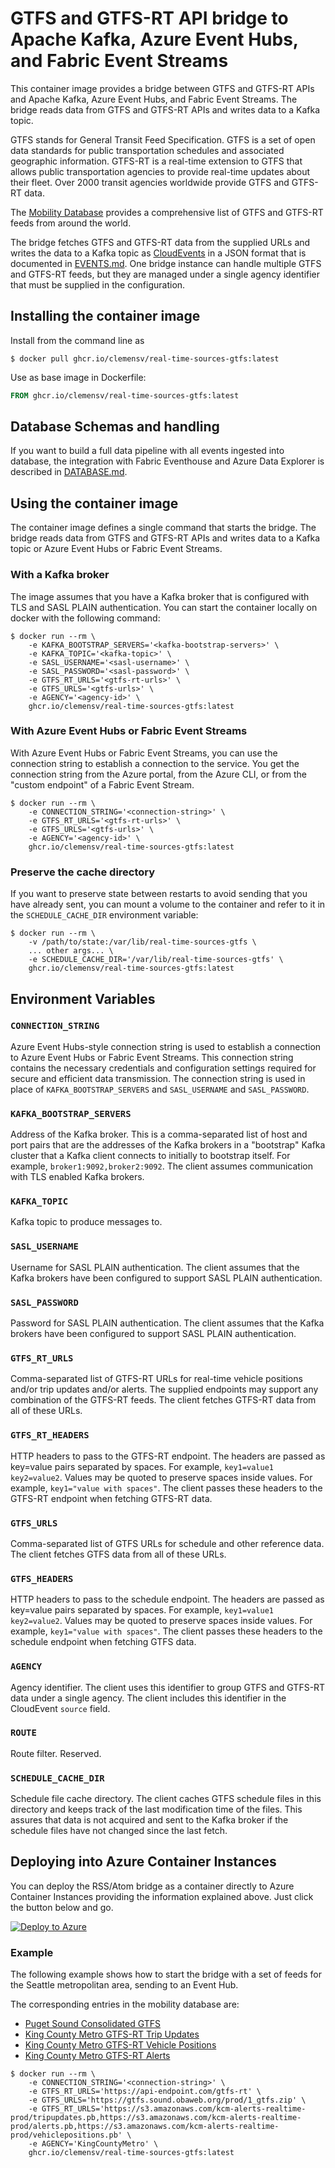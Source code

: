 # GTFS and GTFS-RT API bridge to Apache Kafka, Azure Event Hubs, and Fabric Event Streams

This container image provides a bridge between GTFS and GTFS-RT APIs and Apache
Kafka, Azure Event Hubs, and Fabric Event Streams. The bridge reads data from
GTFS and GTFS-RT APIs and writes data to a Kafka topic.

GTFS stands for General Transit Feed Specification. GTFS is a set of open data
standards for public transportation schedules and associated geographic
information. GTFS-RT is a real-time extension to GTFS that allows public
transportation agencies to provide real-time updates about their fleet. Over 2000
transit agencies worldwide provide GTFS and GTFS-RT data.

The [Mobility Database](mobilitydatabase.org) provides a comprehensive list of GTFS
and GTFS-RT feeds from around the world. 

The bridge fetches GTFS and GTFS-RT data from the supplied URLs and writes the
data to a Kafka topic as [CloudEvents](https://cloudevents.io/) in a JSON format that
is documented in [EVENTS.md](EVENTS.md). One bridge instance can handle multiple
GTFS and GTFS-RT feeds, but they are managed under a single agency identifier that
must be supplied in the configuration.

## Installing the container image

Install from the command line as
```shell
$ docker pull ghcr.io/clemensv/real-time-sources-gtfs:latest
```

Use as base image in Dockerfile:

```Dockerfile
FROM ghcr.io/clemensv/real-time-sources-gtfs:latest
```

## Database Schemas and handling

If you want to build a full data pipeline with all events ingested into
database, the integration with Fabric Eventhouse and Azure Data Explorer is
described in [DATABASE.md](../DATABASE.md).

## Using the container image

The container image defines a single command that starts the bridge. The bridge
reads data from GTFS and GTFS-RT APIs and writes data to a Kafka topic or
Azure Event Hubs or Fabric Event Streams.

### With a Kafka broker

The image assumes that you have a Kafka broker that is configured with TLS and
SASL PLAIN authentication. You can start the container locally on docker with
the following command:

```shell
$ docker run --rm \
    -e KAFKA_BOOTSTRAP_SERVERS='<kafka-bootstrap-servers>' \
    -e KAFKA_TOPIC='<kafka-topic>' \
    -e SASL_USERNAME='<sasl-username>' \
    -e SASL_PASSWORD='<sasl-password>' \
    -e GTFS_RT_URLS='<gtfs-rt-urls>' \
    -e GTFS_URLS='<gtfs-urls>' \
    -e AGENCY='<agency-id>' \
    ghcr.io/clemensv/real-time-sources-gtfs:latest
```

### With Azure Event Hubs or Fabric Event Streams

With Azure Event Hubs or Fabric Event Streams, you can use the connection string
to establish a connection to the service. You get the connection string from the
Azure portal, from the Azure CLI, or from the "custom endpoint" of a Fabric
Event Stream.

```shell
$ docker run --rm \
    -e CONNECTION_STRING='<connection-string>' \
    -e GTFS_RT_URLS='<gtfs-rt-urls>' \
    -e GTFS_URLS='<gtfs-urls>' \
    -e AGENCY='<agency-id>' \
    ghcr.io/clemensv/real-time-sources-gtfs:latest
```


### Preserve the cache directory

If you want to preserve state between restarts to avoid sending that you have
already sent, you can mount a volume to the container and refer to it in the
`SCHEDULE_CACHE_DIR` environment variable:

```shell
$ docker run --rm \
    -v /path/to/state:/var/lib/real-time-sources-gtfs \
    ... other args... \
    -e SCHEDULE_CACHE_DIR='/var/lib/real-time-sources-gtfs' \
    ghcr.io/clemensv/real-time-sources-gtfs:latest
```

## Environment Variables

### `CONNECTION_STRING`

Azure Event Hubs-style connection string is used to establish a connection to
Azure Event Hubs or Fabric Event Streams. This connection string contains the
necessary credentials and configuration settings required for secure and
efficient data transmission. The connection string is used in place of
`KAFKA_BOOTSTRAP_SERVERS` and `SASL_USERNAME` and `SASL_PASSWORD`.

### `KAFKA_BOOTSTRAP_SERVERS`

Address of the Kafka broker. This is a comma-separated list of host and port
pairs that are the addresses of the Kafka brokers in a "bootstrap" Kafka cluster
that a Kafka client connects to initially to bootstrap itself. For example,
`broker1:9092,broker2:9092`. The client assumes communication with TLS enabled
Kafka brokers.

### `KAFKA_TOPIC`

Kafka topic to produce messages to.

### `SASL_USERNAME`

Username for SASL PLAIN authentication. The client assumes that the Kafka
brokers have been configured to support SASL PLAIN authentication.

### `SASL_PASSWORD`

Password for SASL PLAIN authentication. The client assumes that the Kafka
brokers have been configured to support SASL PLAIN authentication.

### `GTFS_RT_URLS`

Comma-separated list of GTFS-RT URLs for real-time vehicle positions and/or trip
updates and/or alerts. The supplied endpoints may support any combination of the
GTFS-RT feeds. The client fetches GTFS-RT data from all of these URLs.

### `GTFS_RT_HEADERS`

HTTP headers to pass to the GTFS-RT endpoint. The headers are passed as
key=value pairs separated by spaces. For example, `key1=value1 key2=value2`.
Values may be quoted to preserve spaces inside values. For example,
`key1="value with spaces"`. The client passes these headers to the GTFS-RT
endpoint when fetching GTFS-RT data.

### `GTFS_URLS`

Comma-separated list of GTFS URLs for schedule and other reference data. The
client fetches GTFS data from all of these URLs.

### `GTFS_HEADERS`

HTTP headers to pass to the schedule endpoint. The headers are passed as
key=value pairs separated by spaces. For example, `key1=value1 key2=value2`.
Values may be quoted to preserve spaces inside values. For example,
`key1="value with spaces"`. The client passes these headers to the schedule
endpoint when fetching GTFS data.

### `AGENCY`

Agency identifier. The client uses this identifier to group GTFS and GTFS-RT
data under a single agency. The client includes this identifier in the CloudEvent
`source` field.

### `ROUTE`

Route filter. Reserved.

### `SCHEDULE_CACHE_DIR`

Schedule file cache directory. The client caches GTFS schedule files in this
directory and keeps track of the last modification time of the files. This
assures that data is not acquired and sent to the Kafka broker if the schedule
files have not changed since the last fetch.


## Deploying into Azure Container Instances

You can deploy the RSS/Atom bridge as a container directly to Azure Container
Instances providing the information explained above. Just click the button below and go.

[![Deploy to Azure](https://aka.ms/deploytoazurebutton)](https://portal.azure.com/#create/Microsoft.Template/uri/https%3A%2F%2Fraw.githubusercontent.com%2Fclemensv%2Freal-time-sources%2Fmain%2Fgtfs%2Fazure-template.json)


### Example

The following example shows how to start the bridge with a set of feeds for the
Seattle metropolitan area, sending to an Event Hub.

The corresponding entries in the mobility database are:
*  [Puget Sound Consolidated GTFS](https://mobilitydatabase.org/feeds/mdb-1080)
*  [King County Metro GTFS-RT Trip Updates](https://mobilitydatabase.org/feeds/mdb-1540)
*  [King County Metro GTFS-RT Vehicle Positions](https://mobilitydatabase.org/feeds/mdb-1542)
*  [King County Metro GTFS-RT Alerts](https://mobilitydatabase.org/feeds/mdb-1541)

```shell
$ docker run --rm \
    -e CONNECTION_STRING='<connection-string>' \
    -e GTFS_RT_URLS='https://api-endpoint.com/gtfs-rt' \
    -e GTFS_URLS='https://gtfs.sound.obaweb.org/prod/1_gtfs.zip' \
    -e GTFS_RT_URLS='https://s3.amazonaws.com/kcm-alerts-realtime-prod/tripupdates.pb,https://s3.amazonaws.com/kcm-alerts-realtime-prod/alerts.pb,https://s3.amazonaws.com/kcm-alerts-realtime-prod/vehiclepositions.pb' \
    -e AGENCY='KingCountyMetro' \
    ghcr.io/clemensv/real-time-sources-gtfs:latest
```
